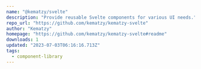 ```yaml
---
name: "@kematzy/svelte"
description: "Provide reusable Svelte components for various UI needs."
repo_url: "https://github.com/kematzy/kematzy-svelte"
author: "Kematzy"
homepage: "https://github.com/kematzy/kematzy-svelte#readme"
downloads: 1
updated: "2023-07-03T06:16:16.713Z"
tags: 
  - component-library
---
```

